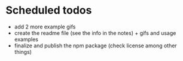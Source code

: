 # Scheduled todos

- add 2 more example gifs
- create the readme file (see the info in the notes) + gifs and usage examples
- finalize and publish the npm package (check license among other things)
